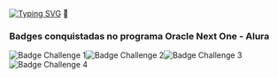 [![Typing SVG](https://readme-typing-svg.herokuapp.com?font=bangers&size=18&duration=3000&multiline=true&lines=Ol%C3%A1%2C+sou+o+Marcelo%2C;estudante+de+Engenharia+da+Computa%C3%A7%C3%A3o)](https://git.io/typing-svg) 👋

### Badges conquistadas no programa Oracle Next One - Alura
![Badge Challenge 1](https://raw.githubusercontent.com/MarceloDoPradoAugusto/.github-images/main/cms_files_10224_1644516322badge.png?token=GHSAT0AAAAAABWAQIYZ7AGJHCEH4UBZZMSKYWAZ7GQ)![Badge Challenge 2](https://github.com/MarceloDoPradoAugusto/.github-images/blob/main/cms_files_10224_1644516322badge.png)![Badge Challenge 3](https://github.com/MarceloDoPradoAugusto/.github-images/blob/main/cms_files_10224_1653263999Badge_JAVA_Alura_ChallengeOracleONE_2000x2000.png.png)![Badge Challenge 4](https://github.com/MarceloDoPradoAugusto/.github-images/blob/main/cms_files_10224_1650486791insignia.png)